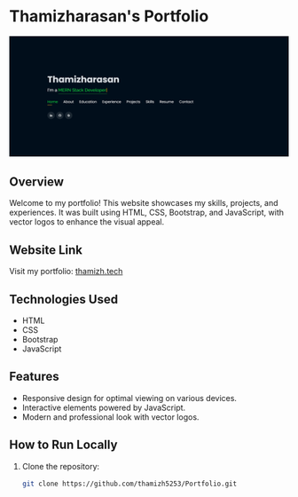 # Thamizharasan's Portfolio

![Portfolio Screenshot](portfoliorm.png)

## Overview

Welcome to my portfolio! This website showcases my skills, projects, and experiences. It was built using HTML, CSS, Bootstrap, and JavaScript, with vector logos to enhance the visual appeal.

## Website Link

Visit my portfolio: [thamizh.tech](https://thamizh.tech)

## Technologies Used

- HTML
- CSS
- Bootstrap
- JavaScript

## Features

- Responsive design for optimal viewing on various devices.
- Interactive elements powered by JavaScript.
- Modern and professional look with vector logos.

## How to Run Locally

1. Clone the repository:

   ```bash
   git clone https://github.com/thamizh5253/Portfolio.git
